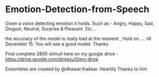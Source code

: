 # Emotion-Detection-from-Speech



Given a voice detecting emotion it holds. Such as - Angry, Happy, Sad, Disgust, Neutral, Surprise &amp; Pleasant. Etc...

the accuracy of the model is really bad at the moment , Hold on .... till December 15. You will see a good model. Thanks 


Find complete 2800 stimuli here on my google drive - https://drive.google.com/drive/u/0/my-drive

Ensembles are created by @dhawal thakkar. Heartily Thanks to him

